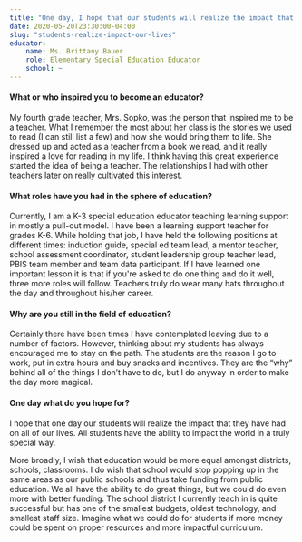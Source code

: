 ```yaml
---
title: "One day, I hope that our students will realize the impact that they have had on our lives"
date: 2020-05-20T23:30:00-04:00
slug: "students-realize-impact-our-lives"
educator:
    name: Ms. Brittany Bauer
    role: Elementary Special Education Educator
    school: ~
---
```


#### What or who inspired you to become an educator?

My fourth grade teacher, Mrs. Sopko, was the person that inspired me to be a teacher. What I remember the most about her class is the stories we used to read (I can still list a few) and how she would bring them to life. She dressed up and acted as a teacher from a book we read, and it really inspired a love for reading in my life. I think having this great experience started the idea of being a teacher. The relationships I had with other teachers later on really cultivated this interest.

#### What roles have you had in the sphere of education?

Currently, I am a K-3 special education educator teaching learning support in mostly a pull-out model. I have been a learning support teacher for grades K-6. While holding that job, I have held the following positions at different times: induction guide, special ed team lead, a mentor teacher, school assessment coordinator, student leadership group teacher lead, PBIS team member and team data participant.  If I have learned one important lesson  it is  that if you're asked to do one thing and do it well, three more roles will follow. Teachers truly do wear many hats throughout the day and throughout his/her career.

#### Why are you still in the field of education?

Certainly there have been times I have contemplated leaving due to a number of factors. However, thinking about my students has always encouraged me to stay on the path. The students are the reason I go to work, put in extra hours and buy snacks and incentives. They are the “why” behind all of the things I don’t have to do, but I do anyway in order to make the day more magical.

#### One day what do you hope for?

I hope that one day our students will realize the impact that they have had on all of our lives. All students have the ability to impact the world in a truly special way.

More broadly, I wish that education would be more equal amongst districts, schools, classrooms. I do wish that school would stop popping up in the same areas as our public schools and thus take funding from public education. We all have the ability to do great things, but we could do even more with better funding. The school district I currently teach in is quite successful but has one of the smallest budgets, oldest technology, and smallest staff size. Imagine what we could do for students if more money could be spent on proper resources and more impactful curriculum.
